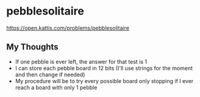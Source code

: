 # pebblesolitaire

<https://open.kattis.com/problems/pebblesolitaire>

## My Thoughts

- If one pebble is ever left, the answer for that test is 1
- I can store each pebble board in 12 bits (I'll use strings for the moment and then change if needed)
- My procedure will be to try every possible board only stopping if I ever reach a board with only 1 pebble

